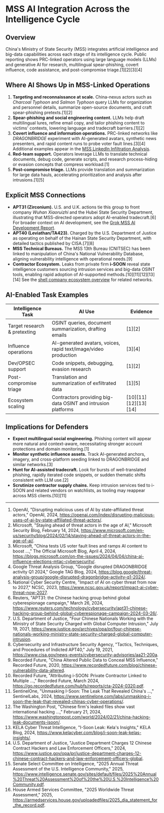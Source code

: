 # MSS AI Integration Across the Intelligence Cycle

## Overview
China's Ministry of State Security (MSS) integrates artificial intelligence and big-data capabilities across each stage of its intelligence cycle. Public reporting shows PRC-linked operators using large language models (LLMs) and generative AI for research, multilingual spear-phishing, covert influence, code assistance, and post-compromise triage.[1][2][3][4]

## Where AI Shows Up in MSS-Linked Operations
1. **Targeting and reconnaissance at scale.** China-nexus actors such as *Charcoal Typhoon* and *Salmon Typhoon* query LLMs for organization and personnel details, summarize open-source documents, and craft spear-phishing pretexts.[1][2]
2. **Spear-phishing and social engineering content.** LLMs help draft multilingual lures, refine email copy, and tailor phishing content to victims' contexts, lowering language and tradecraft barriers.[1][2]
3. **Covert influence and information operations.** PRC-linked networks like *DRAGONBRIDGE* experiment with AI-generated avatars, synthetic news presenters, and rapid content runs to probe voter fault lines.[3][4] Additional examples appear in the [MSS LinkedIn Infiltration Analysis](../MSS_LinkedIn_Infiltration_Analysis__CLAUDE.md).
4. **Red-team support.** Operators leverage LLMs to translate technical documents, debug code, generate scripts, and research process-hiding or evasion concepts that compress workload.[1]
5. **Post-compromise triage.** LLMs provide translation and summarization for large data hauls, accelerating prioritization and analysis after intrusions.[1][5]

## Explicit MSS Connections
- **APT31 (Zirconium).** U.S. and U.K. actions tie this group to front company *Wuhan Xiaoruizhi* and the Hubei State Security Department, illustrating that MSS-directed operators adopt AI-enabled tradecraft.[6] For broader context on AI development, see the [Grok MSS AI Development Report](../Grok_MSS_AI_Development_Report.md).
- **APT40 (Leviathan/TA423).** Charged by the U.S. Department of Justice as operating on behalf of the Hainan State Security Department, with detailed tactics published by CISA.[7][8]
- **MSS Technical Bureaus.** The MSS 13th Bureau (CNITSEC) has been linked to manipulation of China's National Vulnerability Database, aligning vulnerability intelligence with operational needs.[9]
- **Contractor Ecosystem.** Leaks from private firm **i-SOON** reveal state intelligence customers sourcing intrusion services and big-data OSINT tools, enabling rapid adoption of AI-supported methods.[10][11][12][13][14] See the [shell company ecosystem overview](../shell-companies/README.md) for related networks.

## AI-Enabled Task Examples
| Intelligence Task | AI Use | Evidence |
| --- | --- | --- |
| Target research & pretexting | OSINT queries, document summarization, drafting emails | [1][2] |
| Influence operations | AI-generated avatars, voices, rapid text/image/video production | [3][4] |
| Dev/OPSEC support | Code snippets, debugging, evasion research | [1][2] |
| Post-compromise triage | Translation and summarization of exfiltrated data | [1][5] |
| Ecosystem scaling | Contractors providing big-data OSINT and intrusion platforms | [10][11][12][13][14] |

## Implications for Defenders
- **Expect multilingual social engineering.** Phishing content will appear more natural and context-aware, necessitating stronger account protections and domain monitoring.[1]
- **Monitor synthetic influence assets.** Track AI-generated anchors, imagery, and cross-platform seeding linked to DRAGONBRIDGE and similar networks.[3]
- **Hunt for AI-assisted tradecraft.** Look for bursts of well-translated phishing, rapidly iterated code snippets, or sudden thematic shifts consistent with LLM use.[2]
- **Scrutinize contractor supply chains.** Keep intrusion services tied to i-SOON and related vendors on watchlists, as tooling may reappear across MSS clients.[10][11]

---
1. OpenAI, "Disrupting malicious uses of AI by state-affiliated threat actors," OpenAI, 2024, https://openai.com/index/disrupting-malicious-uses-of-ai-by-state-affiliated-threat-actors/.
2. Microsoft, "Staying ahead of threat actors in the age of AI," Microsoft Security Blog, February 14, 2024, https://www.microsoft.com/en-us/security/blog/2024/02/14/staying-ahead-of-threat-actors-in-the-age-of-ai/.
3. Microsoft, "China tests US voter fault lines and ramps AI content to boost ...," The Official Microsoft Blog, April 4, 2024, https://blogs.microsoft.com/on-the-issues/2024/04/04/china-ai-influence-elections-mtac-cybersecurity/.
4. Google Threat Analysis Group, "Google disrupted DRAGONBRIDGE activity Q1 2024," Google TAG Blog, 2024, https://blog.google/threat-analysis-group/google-disrupted-dragonbridge-activity-q1-2024/.
5. National Cyber Security Centre, "Impact of AI on cyber threat from now to 2027," NCSC, 2023, https://www.ncsc.gov.uk/report/impact-ai-cyber-threat-now-2027.
6. Reuters, "APT31: the Chinese hacking group behind global cyberespionage campaign," March 26, 2024, https://www.reuters.com/technology/cybersecurity/apt31-chinese-hacking-group-behind-global-cyberespionage-campaign-2024-03-26/.
7. U.S. Department of Justice, "Four Chinese Nationals Working with the Ministry of State Security Charged with Global Computer Intrusion," July 19, 2021, https://www.justice.gov/archives/opa/pr/four-chinese-nationals-working-ministry-state-security-charged-global-computer-intrusion.
8. Cybersecurity and Infrastructure Security Agency, "Tactics, Techniques, and Procedures of Indicted APT40," July 19, 2021, https://www.cisa.gov/news-events/cybersecurity-advisories/aa21-200a.
9. Recorded Future, "China Altered Public Data to Conceal MSS Influence," Recorded Future, 2020, https://www.recordedfuture.com/blog/chinese-vulnerability-data-altered.
10. Recorded Future, "Attributing i-SOON: Private Contractor Linked to Multiple ...," Recorded Future, March 2024, https://go.recordedfuture.com/hubfs/reports/cta-2024-0320.pdf.
11. SentinelOne, "Unmasking I-Soon: The Leak That Revealed China's ...," SentinelLabs, 2024, https://www.sentinelone.com/labs/unmasking-i-soon-the-leak-that-revealed-chinas-cyber-operations/.
12. The Washington Post, "Chinese firm's leaked files show vast international hacking ...," February 21, 2024, https://www.washingtonpost.com/world/2024/02/21/china-hacking-leak-documents-isoon/.
13. KELA Cyber Threat Intelligence, "I-Soon Leak: Kela's Insights," KELA Blog, 2024, https://www.kelacyber.com/blog/i-soon-leak-kelas-insights/.
14. U.S. Department of Justice, "Justice Department Charges 12 Chinese Contract Hackers and Law Enforcement Officers," 2024, https://www.justice.gov/opa/pr/justice-department-charges-12-chinese-contract-hackers-and-law-enforcement-officers-global.
15. Senate Select Committee on Intelligence, "2025 Annual Threat Assessment of the U.S. Intelligence Community," 2025, https://www.intelligence.senate.gov/sites/default/files/2025%20Annual%20Threat%20Assessment%20of%20the%20U.S.%20Intelligence%20Community.pdf.
16. House Armed Services Committee, "2025 Worldwide Threat Assessment," 2025, https://armedservices.house.gov/uploadedfiles/2025_dia_statement_for_the_record.pdf.
